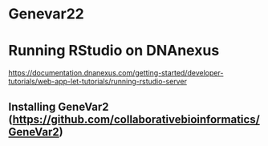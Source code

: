 # Genevar22

# Running RStudio on DNAnexus

https://documentation.dnanexus.com/getting-started/developer-tutorials/web-app-let-tutorials/running-rstudio-server

## Installing GeneVar2 (https://github.com/collaborativebioinformatics/GeneVar2)

